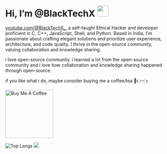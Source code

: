 # Hi, I’m @BlackTechX <img src="https://media.giphy.com/media/hvRJCLFzcasrR4ia7z/giphy.gif" width="35px">
[youtube.com/@BlackTechX_](https://www.youtube.com/@BlackTechX_), a self-taught Ethical Hacker and developer proficient in C, C++, JavaScript, Shell, and Python. Based in India, I'm passionate about crafting elegant solutions and prioritize user experience, architecture, and code quality. I thrive in the open-source community, valuing collaboration and knowledge sharing.

i love open-source community. i learned a lot from the open-source community and i love how collaboration and knowledge sharing happened through open-source.


if you like what i do, maybe consider buying me a coffee/tea 🥺👉👈

<a href="[https://www.buymeacoffee.com/samay](https://www.buymeacoffee.com/blacktechx)" target="_blank"><img src="https://cdn.buymeacoffee.com/buttons/v2/default-red.png" alt="Buy Me A Coffee" width="150" ></a>


![Top Langs](https://github-readme-stats.vercel.app/api/top-langs/?username=BlackTechX011&size_weight=0.7&count_weight=0.7&theme=transparent&show_icons=true) ![](https://github-readme-stats.vercel.app/api?username=BlackTechX011&show_icons=true&theme=transparent\&rank_icon=github)











